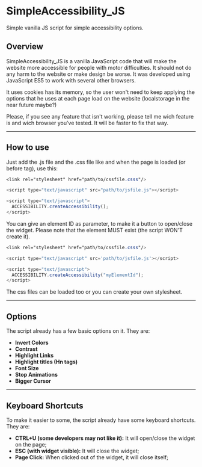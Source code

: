 # SimpleAccessibility_JS
Simple vanilla JS script for simple accessibility options.


## Overview
SimpleAccessibility_JS is a vanilla JavaScript code that will make the website more accessible for people with motor difficulties. It should not do any harm to the website or make design be worse. It was developed using JavaScript ES5 to work with several other browsers.

It uses cookies has its memory, so the user won't need to keep applying the options that he uses at each page load on the website (localstorage in the near future maybe?)

Please, if you see any feature that isn't working, please tell me wich feature is and wich browser you've tested. It will be faster to fix that way.

---


## How to use
Just add the .js file and the .css file like and when the page is loaded (or before </body> tag), use this:

```css
<link rel="stylesheet" href="path/to/cssfile.csss"/>
```
```javascript
<script type="text/javascript" src="path/to/jsfile.js"></script>
```
```javascript
<script type="text/javascript">
  ACCESSIBILITY.createAccessibility();
</script>
```

You can give an element ID as parameter, to make it a button to open/close the widget. Please note that the element MUST exist (the script WON'T create it).

```css
<link rel="stylesheet" href="path/to/cssfile.csss"/>
```
```javascript
<script type="text/javascript" src='path/to/jsfile.js'></script>
```
```javascript
<script type="text/javascript">
  ACCESSIBILITY.createAccessibility("myElementId");
</script>
```

The css files can be loaded too or you can create your own stylesheet.


---

## Options
The script already has a few basic options on it. They are:

- **Invert Colors** 
- **Contrast**
- **Highlight Links**
- **Highlight titles (Hn tags)**
- **Font Size**
- **Stop Animations**
- **Bigger Cursor**


---

## Keyboard Shortcuts

To make it easier to some, the script already have some keyboard shortcuts. They are:
- **CTRL+U (some developers may not like it):** It will open/close the widget on the page;
- **ESC (with widget visible):** It will close the widget;
- **Page Click:** When clicked out of the widget, it will close itself;

